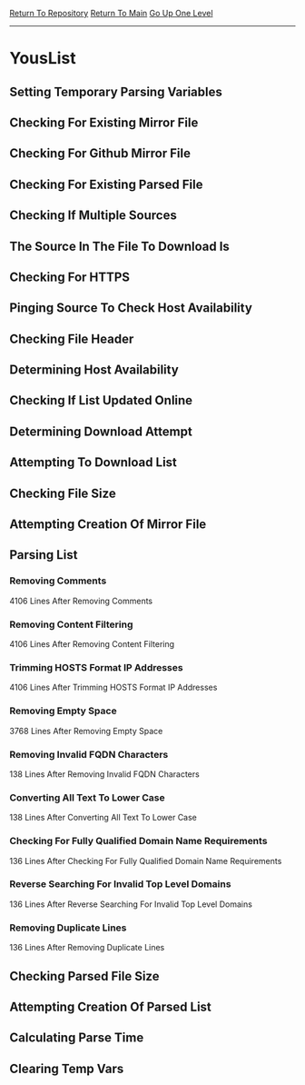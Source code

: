 [Return To Repository](https://github.com/deathbybandaid/piholeparser/)
[Return To Main](https://github.com/deathbybandaid/piholeparser/blob/master/RecentRunLogs/Mainlog.md)
[Go Up One Level](https://github.com/deathbybandaid/piholeparser/blob/master/RecentRunLogs/TopLevelScripts/30-Processing-External-Blacklists.md)
____________________________________
# YousList
## Setting Temporary Parsing Variables
## Checking For Existing Mirror File
## Checking For Github Mirror File
## Checking For Existing Parsed File
## Checking If Multiple Sources
## The Source In The File To Download Is
## Checking For HTTPS
## Pinging Source To Check Host Availability
## Checking File Header
## Determining Host Availability
## Checking If List Updated Online
## Determining Download Attempt
## Attempting To Download List
## Checking File Size
## Attempting Creation Of Mirror File
## Parsing List
### Removing Comments
4106 Lines After Removing Comments
### Removing Content Filtering
4106 Lines After Removing Content Filtering
### Trimming HOSTS Format IP Addresses
4106 Lines After Trimming HOSTS Format IP Addresses
### Removing Empty Space
3768 Lines After Removing Empty Space
### Removing Invalid FQDN Characters
138 Lines After Removing Invalid FQDN Characters
### Converting All Text To Lower Case
138 Lines After Converting All Text To Lower Case
### Checking For Fully Qualified Domain Name Requirements
136 Lines After Checking For Fully Qualified Domain Name Requirements
### Reverse Searching For Invalid Top Level Domains
136 Lines After Reverse Searching For Invalid Top Level Domains
### Removing Duplicate Lines
136 Lines After Removing Duplicate Lines
## Checking Parsed File Size
## Attempting Creation Of Parsed List
## Calculating Parse Time
## Clearing Temp Vars
